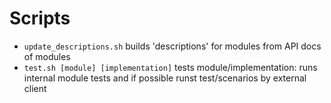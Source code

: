 # Scripts
* `update_descriptions.sh` builds 'descriptions' for modules from API docs of modules
* `test.sh [module] [implementation]` tests module/implementation: runs internal module tests and if possible runst test/scenarios by external client
